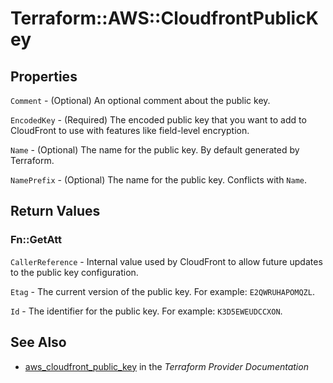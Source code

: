 # Terraform::AWS::CloudfrontPublicKey



## Properties

`Comment` - (Optional) An optional comment about the public key.

`EncodedKey` - (Required) The encoded public key that you want to add to CloudFront to use with features like field-level encryption.

`Name` - (Optional) The name for the public key. By default generated by Terraform.

`NamePrefix` - (Optional) The name for the public key. Conflicts with `Name`.


## Return Values

### Fn::GetAtt

`CallerReference` - Internal value used by CloudFront to allow future updates to the public key configuration.

`Etag` - The current version of the public key. For example: `E2QWRUHAPOMQZL`.

`Id` - The identifier for the public key. For example: `K3D5EWEUDCCXON`.

## See Also

* [aws_cloudfront_public_key](https://www.terraform.io/docs/providers/aws/r/cloudfront_public_key.html) in the _Terraform Provider Documentation_